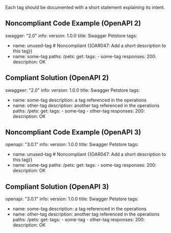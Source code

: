 Each tag should be documented with a short statement explaining its intent.

Noncompliant Code Example (OpenAPI 2)
-------------------------------------

swagger: "2.0"
info:
  version: 1.0.0
  title: Swagger Petstore
tags:
- name: unused-tag \# Noncompliant {{OAR047: Add a short description to this tag}}
- name: some-tag
paths:
  /pets:
    get:
      tags:
      - some-tag
      responses:
        200:
          description: OK

Compliant Solution (OpenAPI 2)
------------------------------

swaggeer: "2.0"
info:
  version: 1.0.0
  title: Swagger Petstore
tags:
- name: some-tag
  description: a tag referenced in the operations
- name: other-tag
  description: another tag referenced in the operations
paths:
  /pets:
    get:
      tags:
      - some-tag
      - other-tag
      responses:
        200:
          description: OK

Noncompliant Code Example (OpenAPI 3)
-------------------------------------

openapi: "3.0.1"
info:
  version: 1.0.0
  title: Swagger Petstore
tags:
- name: unused-tag \# Noncompliant {{OAR047: Add a short description to this tag}}
- name: some-tag
paths:
  /pets:
    get:
      tags:
      - some-tag
      responses:
        200:
          description: OK

Compliant Solution (OpenAPI 3)
------------------------------

openapi: "3.0.1"
info:
  version: 1.0.0
  title: Swagger Petstore
tags:
- name: some-tag
  description: a tag referenced in the operations
- name: other-tag
  description: another tag referenced in the operations
paths:
  /pets:
    get:
      tags:
      - some-tag
      - other-tag
      responses:
        200:
          description: OK